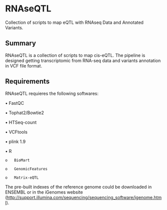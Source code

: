 RNAseQTL
==================

Collection of scripts to map eQTL with RNAseq Data and Annotated Variants.

## Summary 

RNAseQTL is a collection of scripts to map cis-eQTL. The pipeline is designed getting transcriptomic from RNA-seq data 
and variants annotation in VCF file format. 

## Requirements  

RNAseQTL requieres the following softwares:  

•	FastQC  

•	Tophat2/Bowtie2  

•	HTSeq-count  

• VCFtools  

• plink 1.9  

•	R  

    o	BioMart  
  
    o	GenomicFeatures  
  
    o	Matrix-eQTL  
  

The pre-built indexes of the reference genome could be downloaded in ENSEMBL or in the iGenomes website (http://support.illumina.com/sequencing/sequencing_software/igenome.html).



